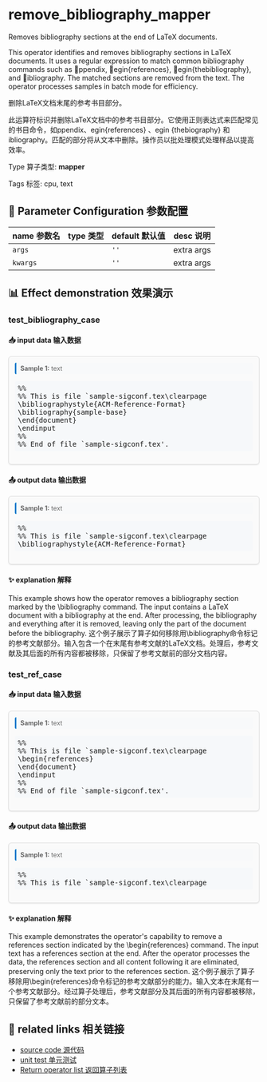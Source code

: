 # remove_bibliography_mapper

Removes bibliography sections at the end of LaTeX documents.

This operator identifies and removes bibliography sections in LaTeX documents. It uses a regular expression to match common bibliography commands such as ppendix, egin{references}, egin{thebibliography}, and ibliography. The matched sections are removed from the text. The operator processes samples in batch mode for efficiency.

删除LaTeX文档末尾的参考书目部分。

此运算符标识并删除LaTeX文档中的参考书目部分。它使用正则表达式来匹配常见的书目命令，如ppendix、egin{references} 、egin {thebiography} 和ibliography。匹配的部分将从文本中删除。操作员以批处理模式处理样品以提高效率。

Type 算子类型: **mapper**

Tags 标签: cpu, text

## 🔧 Parameter Configuration 参数配置
| name 参数名 | type 类型 | default 默认值 | desc 说明 |
|--------|------|--------|------|
| `args` |  | `''` | extra args |
| `kwargs` |  | `''` | extra args |

## 📊 Effect demonstration 效果演示
### test_bibliography_case

#### 📥 input data 输入数据
<div class="sample-card" style="border:1px solid #ddd; padding:12px; margin:8px 0; border-radius:6px; background:#fafafa; box-shadow:0 1px 3px rgba(0,0,0,0.1);"><div class="sample-header" style="background:#f8f9fa; padding:4px 8px; margin-bottom:6px; border-radius:3px; font-size:0.9em; color:#666; border-left:3px solid #007acc;"><strong>Sample 1:</strong> text</div><pre style="padding:6px; background:#f6f8fa; border-radius:4px; overflow-x:auto; white-space:pre; word-wrap:normal;">%%
%% This is file `sample-sigconf.tex\clearpage
\bibliographystyle{ACM-Reference-Format}
\bibliography{sample-base}
\end{document}
\endinput
%%
%% End of file `sample-sigconf.tex&#x27;.
</pre></div>

#### 📤 output data 输出数据
<div class="sample-card" style="border:1px solid #ddd; padding:12px; margin:8px 0; border-radius:6px; background:#fafafa; box-shadow:0 1px 3px rgba(0,0,0,0.1);"><div class="sample-header" style="background:#f8f9fa; padding:4px 8px; margin-bottom:6px; border-radius:3px; font-size:0.9em; color:#666; border-left:3px solid #007acc;"><strong>Sample 1:</strong> text</div><pre style="padding:6px; background:#f6f8fa; border-radius:4px; overflow-x:auto; white-space:pre; word-wrap:normal;">%%
%% This is file `sample-sigconf.tex\clearpage
\bibliographystyle{ACM-Reference-Format}
</pre></div>

#### ✨ explanation 解释
This example shows how the operator removes a bibliography section marked by the \bibliography command. The input contains a LaTeX document with a bibliography at the end. After processing, the bibliography and everything after it is removed, leaving only the part of the document before the bibliography.
这个例子展示了算子如何移除用\bibliography命令标记的参考文献部分。输入包含一个在末尾有参考文献的LaTeX文档。处理后，参考文献及其后面的所有内容都被移除，只保留了参考文献前的部分文档内容。

### test_ref_case

#### 📥 input data 输入数据
<div class="sample-card" style="border:1px solid #ddd; padding:12px; margin:8px 0; border-radius:6px; background:#fafafa; box-shadow:0 1px 3px rgba(0,0,0,0.1);"><div class="sample-header" style="background:#f8f9fa; padding:4px 8px; margin-bottom:6px; border-radius:3px; font-size:0.9em; color:#666; border-left:3px solid #007acc;"><strong>Sample 1:</strong> text</div><pre style="padding:6px; background:#f6f8fa; border-radius:4px; overflow-x:auto; white-space:pre; word-wrap:normal;">%%
%% This is file `sample-sigconf.tex\clearpage
\begin{references}
\end{document}
\endinput
%%
%% End of file `sample-sigconf.tex&#x27;.
</pre></div>

#### 📤 output data 输出数据
<div class="sample-card" style="border:1px solid #ddd; padding:12px; margin:8px 0; border-radius:6px; background:#fafafa; box-shadow:0 1px 3px rgba(0,0,0,0.1);"><div class="sample-header" style="background:#f8f9fa; padding:4px 8px; margin-bottom:6px; border-radius:3px; font-size:0.9em; color:#666; border-left:3px solid #007acc;"><strong>Sample 1:</strong> text</div><pre style="padding:6px; background:#f6f8fa; border-radius:4px; overflow-x:auto; white-space:pre; word-wrap:normal;">%%
%% This is file `sample-sigconf.tex\clearpage
</pre></div>

#### ✨ explanation 解释
This example demonstrates the operator's capability to remove a references section indicated by the \begin{references} command. The input text has a references section at the end. After the operator processes the data, the references section and all content following it are eliminated, preserving only the text prior to the references section.
这个例子展示了算子移除用\begin{references}命令标记的参考文献部分的能力。输入文本在末尾有一个参考文献部分。经过算子处理后，参考文献部分及其后面的所有内容都被移除，只保留了参考文献前的部分文本。


## 🔗 related links 相关链接
- [source code 源代码](../../../data_juicer/ops/mapper/remove_bibliography_mapper.py)
- [unit test 单元测试](../../../tests/ops/mapper/test_remove_bibliography_mapper.py)
- [Return operator list 返回算子列表](../../Operators.md)